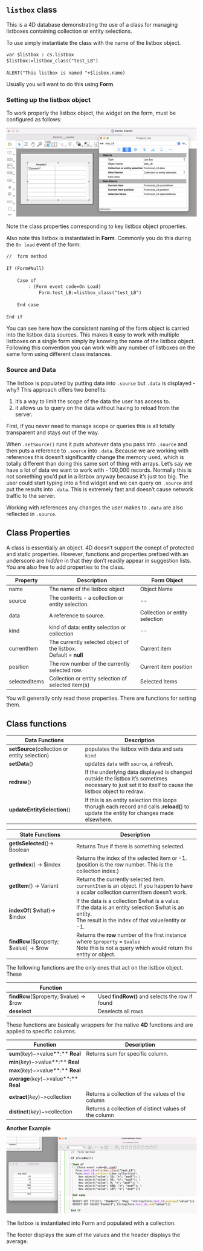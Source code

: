 <!-- Type your summary here -->
## `listbox` class
This is a 4D database demonstrating the use of a class for managing listboxes containing collection or entity selections. 

To use simply instantiate the class with the name of the listbox object.

```4d
var $listbox : cs.listbox
$listbox:=listbox_class("test_LB")

ALERT("This listbox is named "+$lisbox.name)
```

Usually you will want to do this using **Form**.

### Setting up the listbox object

To work properly the listbox object, the widget on the form, must be configured as follows:

![image-20220629174736255](Documentation/Classes/image-20220629174736255.png)

Note the class properties corresponding to key listbox object properties.

Also note this listbox is instantiated in **Form**. Commonly you do this during the `On load` event of the form:

```4d
//  form method

If (Form#Null)

	Case of
		: (Form event code=On Load)
			Form.test_LB:=listbox_class("test_LB")

	End case

End if
```

You can see here how the consistent naming of the form object is carried into the listbox data sources. This makes it easy to work with multiple listboxes on a single form simply by knowing the name of the listbox object. Following this convention you can work with any number of listboxes on the same form using different class instances.

### Source and Data

The listbox is populated by putting data into `.source` but `.data` is displayed - why? This approach offers two benefits:

1) it’s a way to limit the scope of the data the user has access to.
2) it allows us to query on the data without having to reload from the server.

First, if you never need to manage scope or queries this is all totally transparent and stays out of the way.

When `.setSource()` runs it puts whatever data you pass into `.source` and then puts a reference to `.source` into `.data`. Because we are working with references this doesn’t significantly change the memory used, which is totally different than doing this same sort of thing with arrays. Let’s say we have a lot of data we want to work with - 100,000 records. Normally this is not something you’d put in a listbox anyway because it’s just too big. The user could start typing into a find widget and we can query on `.source` and put the results into `.data`. This is extremely fast and doesn’t cause network traffic to the server. 

Working with references any changes the user makes to `.data` are also reflected in `.source`.

## Class Properties

A class is essentially an object. 4D doesn’t support the conept of protected and static properties. However, functions and properties prefixed with an underscore are _hidden_ in that they don’t readily appear in suggestion lists. You are also free to add properties to the class.

| Property      | Description                                                  | Form Object                    |
| ------------- | ------------------------------------------------------------ | ------------------------------ |
| name          | The name of the listbox object                               | Object Name                    |
| source        | The contents - a collection or entity selection.             | --                             |
| data          | A reference to source.                                       | Collection or entity selection |
| kind          | kind of data: entity selection or collection                 | --                             |
| currentItem   | The currently selected object of the listbox. <br />Default = **null** | Current item                   |
| position      | The row number of the currently selected row.                | Current item position          |
| selectedItems | Collection or entity selection of selected item(s)           | Selected Items                 |

You will generally only read these properties. There are functions for setting them.



## Class functions

| Data Functions                                | Description                                                  |
| --------------------------------------------- | ------------------------------------------------------------ |
| **setSource**(collection or entity selection) | populates the listbox with data and sets `kind`              |
| **setData**()                                 | updates `data` with `source`, a refresh.                     |
| **redraw**()                                  | If the underlying data displayed is changed outside the listbox it’s sometimes necessary to just set it to itself to cause the listbox object to redraw. |
| **updateEntitySelection**()                   | If this is an entity selection this loops thorugh each record and calls **.reload(**) to update the entity for changes made elsewhere. |



| State Functions                        | Description                                                  |
| -------------------------------------- | ------------------------------------------------------------ |
| **getIsSelected**()-> Boolean          | Returns True if there is something selected.                 |
| **getIndex**() -> $index               | Returns the index of the selected item or -1. (position is the _row_ number. This is the collection index.) |
| **getItem**() -> Variant               | Returns the currently selected item. `currentItem` is an object. If you happen to have a scalar collection currentItem doesn’t work. |
| **indexOf**( $what)-> $index           | If the data is a collection $what is a value.<br />If the data is an entity selection $what is an entity.<br />The result is the index of that value/entity or -1. |
| **findRow**($property; $value) -> $row | Returns the **row** number of the first instance where `$property` = `$value`<br />Note this is not a query which would return the entity or object. |

The following functions are the only ones that act on the listbox object. These

| **Function**                           |                                                 |
| -------------------------------------- | ----------------------------------------------- |
| **findRow**($property; $value) -> $row | Used **findRow()** and selects the row if found |
| **deselect**                           | Deselects all rows                              |

These functions are basically wrappers for the native **4D** functions and are applied to specific columns.

| Function                                 | Description                                           |
| ---------------------------------------- | ----------------------------------------------------- |
| **sum**($key )->$value**:** **Real**     | Returns sum for specific column.                      |
| **min**($key )->$value**:** **Real**     |                                                       |
| **max**($key )->$value**:** **Real**     |                                                       |
| **average**($key )->$value**:** **Real** |                                                       |
| **extract**($key )->$collection          | Returns a collection of the values of the column      |
| **distinct**($key )->$collection         | Returns a collection of distinct values of the column |

**Another Example**

![image-20220629191657724](Documentation/Classes/image-20220629191657724.png)

The listbox is instantiated into Form and populated with a collection.

The footer displays the sum of the values and the header displays the average.
